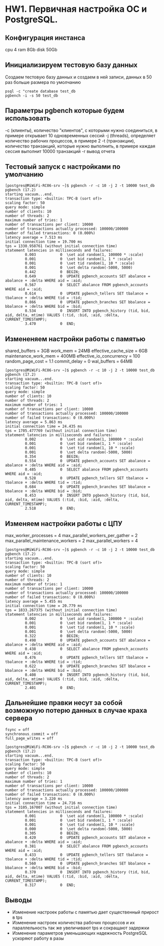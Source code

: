 # HW1. Первичная настройка ОС и PostgreSQL.
## Конфигурация инстанса
cpu 4
ram 8Gb
disk 50Gb
## Инициализируем тестовую базу данных
Создаем тестовую базу данных и создаем в ней записи, данных в 50 раз больше размера по умолчанию
```
psql -c "create database test_db
pgbench -i -s 50 test_db
```
## Параметры pgbench которые будем использовать
-c (клиенты), количество "клиентов", с которыми нужно соединиться, в примере открывает 10 одновременных сессий
-j (threads), определяет количество рабочих процессов, в примере 2
-t (транзакции), количество транзакций, которые нужно выполнить, в примере каждая сессия выполнит 10000 транзакций
-r вывод отчета
## Тестовый запуск с настройками по умолчанию 
```
[postgres@MiWiFi-RC06-srv ~]$ pgbench -r -c 10 -j 2 -t 10000 test_db
pgbench (17.2)
starting vacuum...end.
transaction type: <builtin: TPC-B (sort of)>
scaling factor: 50
query mode: simple
number of clients: 10
number of threads: 2
maximum number of tries: 1
number of transactions per client: 10000
number of transactions actually processed: 100000/100000
number of failed transactions: 0 (0.000%)
latency average = 7.513 ms
initial connection time = 19.700 ms
tps = 1330.958761 (without initial connection time)
statement latencies in milliseconds and failures:
         0.003           0  \set aid random(1, 100000 * :scale)
         0.001           0  \set bid random(1, 1 * :scale)
         0.001           0  \set tid random(1, 10 * :scale)
         0.001           0  \set delta random(-5000, 5000)
         0.442           0  BEGIN;
         0.649           0  UPDATE pgbench_accounts SET abalance = abalance + :delta WHERE aid = :aid;
         0.567           0  SELECT abalance FROM pgbench_accounts WHERE aid = :aid;
         0.614           0  UPDATE pgbench_tellers SET tbalance = tbalance + :delta WHERE tid = :tid;
         0.866           0  UPDATE pgbench_branches SET bbalance = bbalance + :delta WHERE bid = :bid;
         0.534           0  INSERT INTO pgbench_history (tid, bid, aid, delta, mtime) VALUES (:tid, :bid, :aid, :delta, CURRENT_TIMESTAMP);
         3.470           0  END;
```
## Измененяем настройки работы с памятью
shared_buffers = 3GB
work_mem = 24MB
effective_cache_size = 6GB
maintenance_work_mem = 400MB
effective_io_concurrency = 100
random_page_cost = 1.1
commit_delay = 0
wal_buffers = 64MB

```
[postgres@MiWiFi-RC06-srv ~]$ pgbench -r -c 10 -j 2 -t 10000 test_db
pgbench (17.2)
starting vacuum...end.
transaction type: <builtin: TPC-B (sort of)>
scaling factor: 50
query mode: simple
number of clients: 10
number of threads: 2
maximum number of tries: 1
number of transactions per client: 10000
number of transactions actually processed: 100000/100000
number of failed transactions: 0 (0.000%)
latency average = 5.863 ms
initial connection time = 24.435 ms
tps = 1705.477769 (without initial connection time)
statement latencies in milliseconds and failures:
         0.002           0  \set aid random(1, 100000 * :scale)
         0.001           0  \set bid random(1, 1 * :scale)
         0.001           0  \set tid random(1, 10 * :scale)
         0.001           0  \set delta random(-5000, 5000)
         0.354           0  BEGIN;
         0.554           0  UPDATE pgbench_accounts SET abalance = abalance + :delta WHERE aid = :aid;
         0.485           0  SELECT abalance FROM pgbench_accounts WHERE aid = :aid;
         0.528           0  UPDATE pgbench_tellers SET tbalance = tbalance + :delta WHERE tid = :tid;
         0.684           0  UPDATE pgbench_branches SET bbalance = bbalance + :delta WHERE bid = :bid;
         0.453           0  INSERT INTO pgbench_history (tid, bid, aid, delta, mtime) VALUES (:tid, :bid, :aid, :delta, CURRENT_TIMESTAMP);
         2.518           0  END;
```
## Изменяем настройки работы с ЦПУ
max_worker_processes = 4
max_parallel_workers_per_gather = 2
max_parallel_maintenance_workers = 2
max_parallel_workers = 4
```
[postgres@MiWiFi-RC06-srv ~]$ pgbench -r -c 10 -j 2 -t 10000 test_db
pgbench (17.2)
starting vacuum...end.
transaction type: <builtin: TPC-B (sort of)>
scaling factor: 50
query mode: simple
number of clients: 10
number of threads: 2
maximum number of tries: 1
number of transactions per client: 10000
number of transactions actually processed: 100000/100000
number of failed transactions: 0 (0.000%)
latency average = 5.455 ms
initial connection time = 20.779 ms
tps = 1833.267375 (without initial connection time)
statement latencies in milliseconds and failures:
         0.002           0  \set aid random(1, 100000 * :scale)
         0.001           0  \set bid random(1, 1 * :scale)
         0.001           0  \set tid random(1, 10 * :scale)
         0.001           0  \set delta random(-5000, 5000)
         0.322           0  BEGIN;
         0.498           0  UPDATE pgbench_accounts SET abalance = abalance + :delta WHERE aid = :aid;
         0.438           0  SELECT abalance FROM pgbench_accounts WHERE aid = :aid;
         0.476           0  UPDATE pgbench_tellers SET tbalance = tbalance + :delta WHERE tid = :tid;
         0.622           0  UPDATE pgbench_branches SET bbalance = bbalance + :delta WHERE bid = :bid;
         0.408           0  INSERT INTO pgbench_history (tid, bid, aid, delta, mtime) VALUES (:tid, :bid, :aid, :delta, CURRENT_TIMESTAMP);
         2.401           0  END;
```




## Дальнейшие правки несут за собой возможную потерю данных в случае краха сервера
```
fsync = off
synchronous_commit = off
full_page_writes = off

[postgres@MiWiFi-RC06-srv ~]$ pgbench -r -c 10 -j 2 -t 10000 test_db
pgbench (17.2)
starting vacuum...end.
transaction type: <builtin: TPC-B (sort of)>
scaling factor: 50
query mode: simple
number of clients: 10
number of threads: 2
maximum number of tries: 1
number of transactions per client: 10000
number of transactions actually processed: 100000/100000
number of failed transactions: 0 (0.000%)
latency average = 3.220 ms
initial connection time = 24.716 ms
tps = 3105.167007 (without initial connection time)
statement latencies in milliseconds and failures:
         0.001           0  \set aid random(1, 100000 * :scale)
         0.001           0  \set bid random(1, 1 * :scale)
         0.001           0  \set tid random(1, 10 * :scale)
         0.000           0  \set delta random(-5000, 5000)
         0.305           0  BEGIN;
         0.420           0  UPDATE pgbench_accounts SET abalance = abalance + :delta WHERE aid = :aid;
         0.381           0  SELECT abalance FROM pgbench_accounts WHERE aid = :aid;
         0.433           0  UPDATE pgbench_tellers SET tbalance = tbalance + :delta WHERE tid = :tid;
         0.560           0  UPDATE pgbench_branches SET bbalance = bbalance + :delta WHERE bid = :bid;
         0.370           0  INSERT INTO pgbench_history (tid, bid, aid, delta, mtime) VALUES (:tid, :bid, :aid, :delta, CURRENT_TIMESTAMP);
         0.317           0  END;

```



## Выводы
 - Изменение настроек работы с памятью дает существенный прирост в tps
 - Изменение настроек количества рабочих процессов и их параллельность так же увеличивают tps и сокращают задержки
 - Изменение параметров уменьшающих надежность PostgreSQL ускоряют работу в разы
